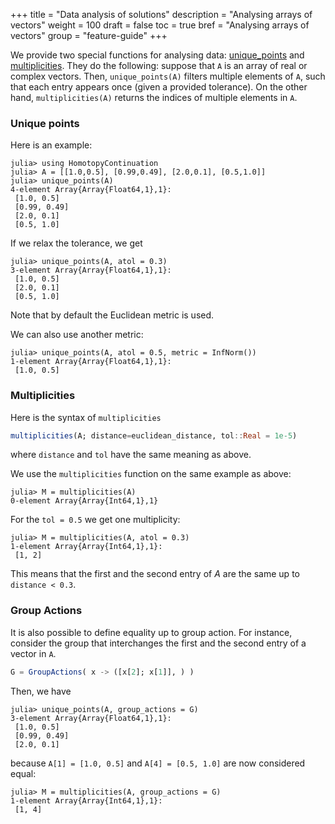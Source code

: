 +++
title = "Data analysis of solutions"
description = "Analysing arrays of vectors"
weight = 100
draft = false
toc = true
bref = "Analysing arrays of vectors"
group = "feature-guide"
+++


We provide two special functions for analysing data: [unique_points](https://www.juliahomotopycontinuation.org/HomotopyContinuation.jl/stable/misc/#HomotopyContinuation.unique_points) and [multiplicities](https://www.juliahomotopycontinuation.org/HomotopyContinuation.jl/stable/misc/#HomotopyContinuation.multiplicities). They do the following: suppose that `A` is an array of real or complex vectors. Then, `unique_points(A)` filters multiple elements of `A`, such that each entry appears once (given a provided tolerance).  On the other hand, `multiplicities(A)` returns the indices of multiple elements in `A`.

<h3 class="section-head" id="uniquepoints"><a>Unique points</a></h3>

Here is an example:

```julia-repl
julia> using HomotopyContinuation
julia> A = [[1.0,0.5], [0.99,0.49], [2.0,0.1], [0.5,1.0]]
julia> unique_points(A)
4-element Array{Array{Float64,1},1}:
 [1.0, 0.5]  
 [0.99, 0.49]
 [2.0, 0.1]  
 [0.5, 1.0]
```

If we relax the tolerance, we get

```julia-repl
julia> unique_points(A, atol = 0.3)
3-element Array{Array{Float64,1},1}:
 [1.0, 0.5]
 [2.0, 0.1]
 [0.5, 1.0]
```

Note that by default the Euclidean metric is used.

We can also use another metric:
```julia-repl
julia> unique_points(A, atol = 0.5, metric = InfNorm())
1-element Array{Array{Float64,1},1}:
 [1.0, 0.5]
```



<h3 class="section-head" id="multiplicities"><a>Multiplicities</a></h3>

Here is the syntax of `multiplicities`

```julia
multiplicities(A; distance=euclidean_distance, tol::Real = 1e-5)
```

where `distance` and `tol` have the same meaning as above.

We use the `multiplicities` function on the same example as above:

```julia-repl
julia> M = multiplicities(A)
0-element Array{Array{Int64,1},1}
```

For the `tol = 0.5` we get one multiplicity:

```julia-repl
julia> M = multiplicities(A, atol = 0.3)
1-element Array{Array{Int64,1},1}:
 [1, 2]
```

This means that the first and the second entry of $A$ are the same up to `distance < 0.3`.


<h3 class="section-head" id="groupactions"><a>Group Actions</a></h3>

It is also possible to define equality up to group action. For instance, consider the group that interchanges the first and the second entry of a vector in `A`.

```julia
G = GroupActions( x -> ([x[2]; x[1]], ) )
```

Then, we have

```julia-repl
julia> unique_points(A, group_actions = G)
3-element Array{Array{Float64,1},1}:
 [1.0, 0.5]  
 [0.99, 0.49]
 [2.0, 0.1]  
```

because `A[1] = [1.0, 0.5]` and `A[4] = [0.5, 1.0]` are now considered equal:

```julia-repl
julia> M = multiplicities(A, group_actions = G)
1-element Array{Array{Int64,1},1}:
 [1, 4]
```
